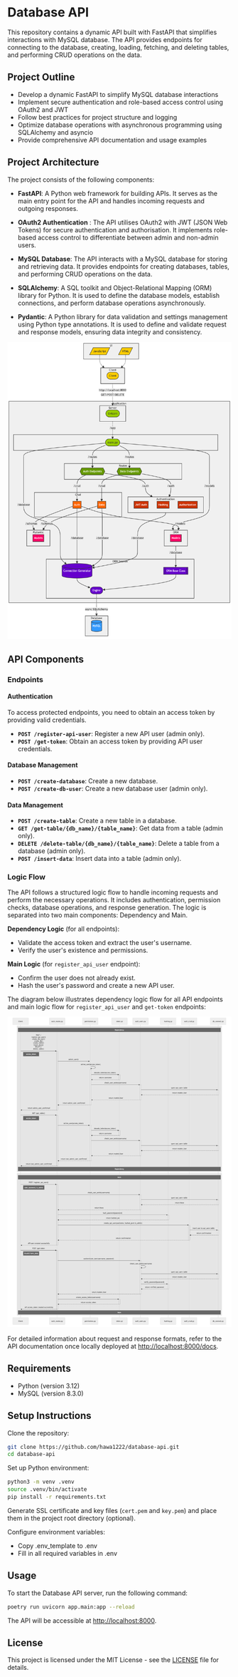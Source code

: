 # Database API

This repository contains a dynamic API built with FastAPI that simplifies interactions with MySQL database. The API provides endpoints for connecting to the database, creating, loading, fetching, and deleting tables, and performing CRUD operations on the data.

## Project Outline

- Develop a dynamic FastAPI to simplify MySQL database interactions
- Implement secure authentication and role-based access control using OAuth2 and JWT
- Follow best practices for project structure and logging
- Optimize database operations with asynchronous programming using SQLAlchemy and asyncio
- Provide comprehensive API documentation and usage examples

## Project Architecture

The project consists of the following components:

- **FastAPI**: A Python web framework for building APIs. It serves as the main entry point for the API and handles incoming requests and outgoing responses.

- **OAuth2 Authentication** : The API utilises OAuth2 with JWT (JSON Web Tokens) for secure authentication and authorisation. It implements role-based access control to differentiate between admin and non-admin users.

- **MySQL Database**: The API interacts with a MySQL database for storing and retrieving data. It provides endpoints for creating databases, tables, and performing CRUD operations on the data.

- **SQLAlchemy**: A SQL toolkit and Object-Relational Mapping (ORM) library for Python. It is used to define the database models, establish connections, and perform database operations asynchronously.

- **Pydantic**: A Python library for data validation and settings management using Python type annotations. It is used to define and validate request and response models, ensuring data integrity and consistency.

![Architecture Diagram](./diagrams/architecture.png)

## API Components

### Endpoints

#### Authentication

To access protected endpoints, you need to obtain an access token by providing valid credentials.

- **`POST /register-api-user`**: Register a new API user (admin only).
- **`POST /get-token`**: Obtain an access token by providing API user credentials.

#### Database Management

- **`POST /create-database`**: Create a new database.
- **`POST /create-db-user`**: Create a new database user (admin only).

#### Data Management

- **`POST /create-table`**: Create a new table in a database.
- **`GET /get-table/{db_name}/{table_name}`**: Get data from a table (admin only).
- **`DELETE /delete-table/{db_name}/{table_name}`**: Delete a table from a database (admin only).
- **`POST /insert-data`**: Insert data into a table (admin only).

### Logic Flow

The API follows a structured logic flow to handle incoming requests and perform the necessary operations. It includes authentication, permission checks, database operations, and response generation. The logic is separated into two main components: Dependency and Main.

**Dependency Logic** (for all endpoints):

- Validate the access token and extract the user's username.
- Verify the user's existence and permissions.

**Main Logic** (for `register_api_user` endpoint):

- Confirm the user does not already exist.
- Hash the user's password and create a new API user.

The diagram below illustrates dependency logic flow for all API endpoints and main logic flow for `register_api_user` and `get-token` endpoints:

![Endpoint Diagram](./diagrams/api_routes.png)

For detailed information about request and response formats, refer to the API documentation once locally deployed at [http://localhost:8000/docs](http://localhost:8000/docs/).

## Requirements

- Python (version 3.12)
- MySQL (version 8.3.0)

## Setup Instructions

Clone the repository:

```bash
git clone https://github.com/hawa1222/database-api.git
cd database-api
```

Set up Python environment:

``` bash
python3 -m venv .venv
source .venv/bin/activate
pip install -r requirements.txt
```

Generate SSL certificate and key files (`cert.pem` and `key.pem`) and place them in the project root directory (optional).

Configure environment variables:

- Copy .env_template to .env
- Fill in all required variables in .env

## Usage

To start the Database API server, run the following command:

```bash
poetry run uvicorn app.main:app --reload
```

The API will be accessible at [http://localhost:8000](http://localhost:8000).

## License

This project is licensed under the MIT License - see the [LICENSE](LICENSE.txt) file for details.
